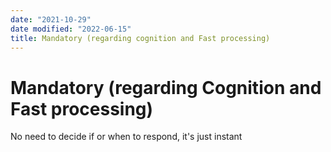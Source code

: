 ```yaml
---
date: "2021-10-29"
date modified: "2022-06-15"
title: Mandatory (regarding cognition and Fast processing)
---
```


# Mandatory (regarding Cognition and Fast processing)
No need to decide if or when to respond, it's just instant
